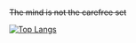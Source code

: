 ### 
~~The mind is not the carefree set~~

<!--
![GitHub stats](https://github-readme-stats.vercel.app/api?username=xscapintime&show_icons=true&theme=radical)
-->

[![Top Langs](https://github-readme-stats.vercel.app/api/top-langs/?username=xscapintime&layout=compact&hide=jupyter%20notebook,CSS,HTML,JavaScript)](https://github.com/xscapintime/github-readme-stats)


<!--[![Wakatime stats](https://github-readme-stats.vercel.app/api/wakatime?username=xscapintime&layout=compact)](https://github.com/xscapintime/github-readme-stats) -->





<!--
**xscapintime/xscapintime** is a ✨ _special_ ✨ repository because its `README.md` (this file) appears on your GitHub profile.

Here are some ideas to get you started:

- 🔭 I’m currently working on ...
- 🌱 I’m currently learning ...
- 👯 I’m looking to collaborate on ...
- 🤔 I’m looking for help with ...
- 💬 Ask me about ...
- 📫 How to reach me: ...
- 😄 Pronouns: ...
- ⚡ Fun fact: ...
-->
